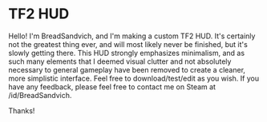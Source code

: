 # TF2 HUD
Hello! I'm BreadSandvich, and I'm making a custom TF2 HUD. It's certainly not the greatest thing ever, and will most likely never be finished, but it's slowly getting there. This HUD strongly emphasizes minimalism, and as such many elements that I deemed visual clutter and not absolutely necessary to general gameplay have been removed to create a cleaner, more simplistic interface. Feel free to download/test/edit as you wish. If you have any feedback, please feel free to contact me on Steam at /id/BreadSandvich.

Thanks!
